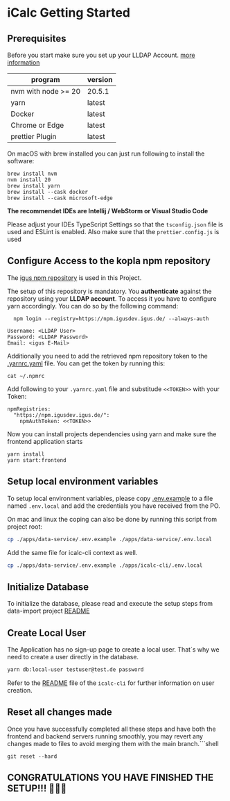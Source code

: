 # iCalc Getting Started

## Prerequisites

Before you start make sure you set up your LLDAP Account. [more information](https://igusdev.atlassian.net/wiki/spaces/ICALC/pages/4733927644/Setup+LLDAP+Account+for+jenkins+npm+proxies)

| program             | version |
| ------------------- | ------- |
| nvm with node >= 20 | 20.5.1  |
| yarn                | latest  |
| Docker              | latest  |
| Chrome or Edge      | latest  |
| prettier Plugin     | latest  |

On macOS with brew installed you can just run following to install the software:

```shell
brew install nvm
nvm install 20
brew install yarn
brew install --cask docker
brew install --cask microsoft-edge
```

**The recommendet IDEs are Intellij / WebStorm or Visual Studio Code**

Please adjust your IDEs TypeScript Settings so that the `tsconfig.json` file is used and ESLint is enabled.
Also make sure that the `prettier.config.js` is used

## Configure Access to the kopla npm repository

The [igus npm repository](https://npm.igusdev.igus.de) is used in this Project.

The setup of this repository is mandatory.
You **authenticate** against the repository using your **LLDAP account**.
To access it you have to configure yarn accordingly.
You can do so by the following command:

```shell
  npm login --registry=https://npm.igusdev.igus.de/ --always-auth
```

```
Username: <LLDAP User>
Password: <LLDAP Password>
Email: <igus E-Mail>
```

Additionally you need to add the retrieved npm repository token to the [.yarnrc.yaml](.yarnrc.yml) file.
You can get the token by running this:

```shell
cat ~/.npmrc
```

Add following to your `.yarnrc.yaml` file and substitude `<<TOKEN>>` with your Token:

```
npmRegistries:
  "https://npm.igusdev.igus.de/":
    npmAuthToken: <<TOKEN>>
```

Now you can install projects dependencies using yarn and make sure the frontend application starts

```shell
yarn install
yarn start:frontend
```

## Setup local environment variables

To setup local environment variables, please copy [.env.example](apps/data-service/.env.example) to a file named `.env.local` and add the credentials you have received from the PO.

On mac and linux the coping can also be done by running this script from project root:

```bash
cp ./apps/data-service/.env.example ./apps/data-service/.env.local
```

Add the same file for icalc-cli context as well.

```bash
cp ./apps/data-service/.env.example ./apps/icalc-cli/.env.local
```

## Initialize Database

To initialize the database,
please read and execute the setup steps from data-import project [README](apps/data-import/README.md)

## Create Local User

The Application has no sign-up page to create a local user. That`s why we need to create a user directly in the database.

```bash
yarn db:local-user testuser@test.de password
```

Refer to the [README](apps/icalc-cli/README.md) file of the `icalc-cli` for further information on user creation.

## Reset all changes made

Once you have successfully completed all these steps and have both the frontend and backend servers running smoothly, you may revert any changes made to files to avoid merging them with the main branch.```shell

```shell
git reset --hard
```

## CONGRATULATIONS YOU HAVE FINISHED THE SETUP!!! 🎉🎉🎉
